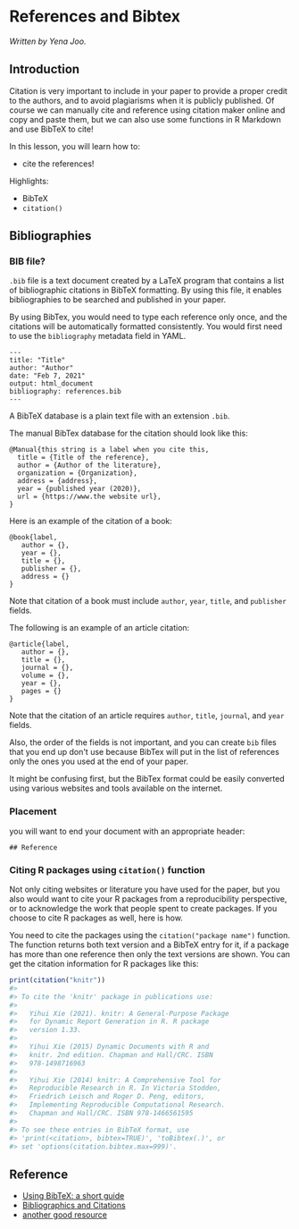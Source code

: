 



# References and Bibtex

*Written by Yena Joo.*


## Introduction

Citation is very important to include in your paper to provide a proper credit to the authors, and to avoid plagiarisms when it is publicly published. Of course we can manually cite and reference using citation maker online and copy and paste them, but we can also use some functions in R Markdown and use BibTeX to cite!    

In this lesson, you will learn how to:   

- cite the references!


Highlights:  

- BibTeX  
- `citation()`  


## Bibliographies

### BIB file? 
`.bib` file is a text document created by a LaTeX program that contains a list of bibliographic citations in BibTeX formatting. By using this file, it enables bibliographies to be searched and published in your paper.  

By using BibTex, you would need to type each reference only once, and the citations will be automatically formatted consistently. You would first need to use the `bibliography` metadata field in YAML. 

```
---
title: "Title"
author: "Author"
date: "Feb 7, 2021"
output: html_document
bibliography: references.bib
--- 
```

A BibTeX database is a plain text file with an extension `.bib`.          

The manual BibTex database for the citation should look like this: 
```
@Manual{this string is a label when you cite this,
  title = {Title of the reference},
  author = {Author of the literature},
  organization = {Organization},
  address = {address},
  year = {published year (2020)},
  url = {https://www.the website url},
}
```

Here is an example of the citation of a book:  
```
@book{label,
   author = {},
   year = {},
   title = {},
   publisher = {},
   address = {}
}
```
Note that citation of a book must include `author`, `year`, `title`, and `publisher` fields.  

The following is an example of an article citation:   
```
@article{label,
   author = {},
   title = {},
   journal = {},
   volume = {},
   year = {},
   pages = {}
}
```
Note that the citation of an article requires `author`, `title`, `journal`, and `year` fields.  

Also, the order of the fields is not important, and you can create `bib` files that you end up don't use because BibTex will put in the list of references only the ones you used at the end of your paper.   

It might be confusing first, but the BibTex format could be easily converted using various websites and tools available on the internet.  

### Placement
you will want to end your document with an appropriate header:  

```
## Reference
``` 


### Citing R packages using `citation()` function

Not only citing websites or literature you have used for the paper, but you also would want to cite your R packages from a reproducibility perspective, or to acknowledge the work that people spent to create packages. If you choose to cite R packages as well, here is how.  

You need to cite the packages using the `citation("package name")` function. The function returns both text version and a BibTeX entry for it, if a package has more than one reference then only the text versions are shown. You can get the citation information for R packages like this: 


```r
print(citation("knitr"))
#> 
#> To cite the 'knitr' package in publications use:
#> 
#>   Yihui Xie (2021). knitr: A General-Purpose Package
#>   for Dynamic Report Generation in R. R package
#>   version 1.33.
#> 
#>   Yihui Xie (2015) Dynamic Documents with R and
#>   knitr. 2nd edition. Chapman and Hall/CRC. ISBN
#>   978-1498716963
#> 
#>   Yihui Xie (2014) knitr: A Comprehensive Tool for
#>   Reproducible Research in R. In Victoria Stodden,
#>   Friedrich Leisch and Roger D. Peng, editors,
#>   Implementing Reproducible Computational Research.
#>   Chapman and Hall/CRC. ISBN 978-1466561595
#> 
#> To see these entries in BibTeX format, use
#> 'print(<citation>, bibtex=TRUE)', 'toBibtex(.)', or
#> set 'options(citation.bibtex.max=999)'.
```



## Reference

- [Using BibTeX: a short guide](https://www.economics.utoronto.ca/osborne/latex/BIBTEX.HTM)  
- [Bibliographics and Citations](https://rmarkdown.rstudio.com/authoring_bibliographies_and_citations.html)  
- [another good resource](https://bookdown.org/yihui/rmarkdown-cookbook/bibliography.html)  
















